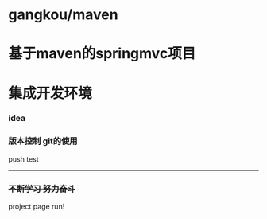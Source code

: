 # gangkou/maven  
# 基于maven的springmvc项目
# 集成开发环境
### idea
### 版本控制 git的使用  
 push test
*** 
###  ~~不断学习  努力奋斗~~  
project page run!


